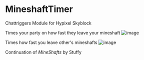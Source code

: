 # MineshaftTimer
Chattriggers Module for Hypixel Skyblock

Times your party on how fast they leave your mineshaft
![image](https://github.com/nwjn/MineshaftTimer/assets/127889040/24583013-5379-40f8-9324-97e419ca9098)

Times how fast you leave other's mineshafts
![image](https://github.com/nwjn/MineshaftTimer/assets/127889040/e7d863bd-4ff5-4781-9f3a-463140b87f13)

Continuation of _MineShafts_ by Stuffy
